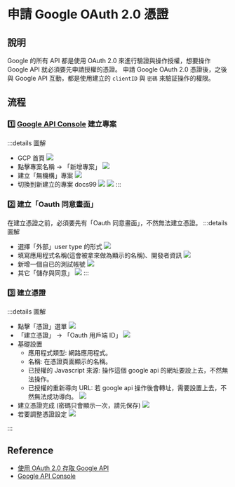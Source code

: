 # 申請 Google OAuth 2.0 憑證

## 說明
Google 的所有 API 都是使用 OAuth 2.0 來進行驗證與操作授權，想要操作 Google API 就必須要先申請授權的憑證。
申請 Google OAuth 2.0 憑證後，之後與 Google API 互動，都是使用建立的 `clientID` 與 `密碼` 來驗証操作的權限。

## 流程
### 1️⃣ [Google API Console] 建立專案
:::details 圖解
- GCP 首頁
  ![](/Browser/img/gcp-1.png)
- 點擊專案名稱 -> 「新增專案」
  ![](/Browser/img/gcp-2.png)
- 建立「無機構」專案
  ![](/Browser/img/gcp-3.png)
- 切換到新建立的專案 docs99
  ![](/Browser/img/gcp-4.png)
  ![](/Browser/img/gcp-5.png)
:::

### 2️⃣ 建立「Oauth 同意畫面」
在建立憑證之前，必須要先有「Oauth 同意畫面」，不然無法建立憑證。
:::details 圖解
- 選擇「外部」user type 的形式
  ![](/Browser/img/gcp-6.png)
- 填寫應用程式名稱(這會被拿來做為顯示的名稱)、開發者資訊
  ![](/Browser/img/gcp-7.png)
- 新增一個自已的測試帳號
  ![](/Browser/img/gcp-8.png)
- 其它「儲存與同意」
  ![](/Browser/img/gcp-9.png)
:::

### 3️⃣ 建立憑證
:::details 圖解
- 點擊「憑證」選單
  ![](/Browser/img/gcp-oauth-1.png)
- 「建立憑證」 -> 「Oauth 用戶端 ID」
  ![](/Browser/img/gcp-oauth-2.png)
- 基礎設置
  - 應用程式類型: 網路應用程式。
  - 名稱: 在憑證頁面顯示的名稱。
  - 已授權的 Javascript 來源: 操作這個 google api 的網址要設上去，不然無法操作。
  - 已授權的重新導向 URL: 若 google api 操作後會轉址，需要設置上去，不然無法成功導向。
  ![](/Browser/img/gcp-oauth-3.png)
- 建立憑證完成 (密碼只會顯示一次，請先保存)
  ![](/Browser/img/gcp-oauth-4.png)
- 若要調整憑證設定
  ![](/Browser/img/gcp-oauth-5.png)

:::



## Reference
[Google API Console]:https://console.developers.google.com/
- [使用 OAuth 2.0 存取 Google API](https://developers.google.com/identity/protocols/oauth2)
- [Google API Console]